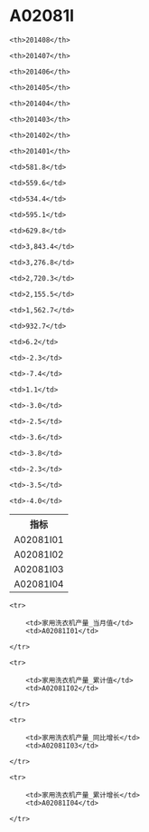 A02081I
======


<table>

<tr>
    <th>指标</th>
    
    <th>201408</th>
    
    <th>201407</th>
    
    <th>201406</th>
    
    <th>201405</th>
    
    <th>201404</th>
    
    <th>201403</th>
    
    <th>201402</th>
    
    <th>201401</th>
    
</tr>


<tr>
    <td>A02081I01</td>
    
    <td>581.8</td>
    
    <td>559.6</td>
    
    <td>534.4</td>
    
    <td>595.1</td>
    
    <td>629.8</td>
    

</tr>

<tr>
    <td>A02081I02</td>
    
    <td>3,843.4</td>
    
    <td>3,276.8</td>
    
    <td>2,720.3</td>
    
    <td>2,155.5</td>
    
    <td>1,562.7</td>
    
    <td>932.7</td>
    

</tr>

<tr>
    <td>A02081I03</td>
    
    <td>6.2</td>
    
    <td>-2.3</td>
    
    <td>-7.4</td>
    
    <td>1.1</td>
    
    <td>-3.0</td>
    

</tr>

<tr>
    <td>A02081I04</td>
    
    <td>-2.5</td>
    
    <td>-3.6</td>
    
    <td>-3.8</td>
    
    <td>-2.3</td>
    
    <td>-3.5</td>
    
    <td>-4.0</td>
    

</tr>


</table>

<table>
    
    <tr>

        <td>家用洗衣机产量_当月值</td>
        <td>A02081I01</td>

    </tr>
    
    <tr>

        <td>家用洗衣机产量_累计值</td>
        <td>A02081I02</td>

    </tr>
    
    <tr>

        <td>家用洗衣机产量_同比增长</td>
        <td>A02081I03</td>

    </tr>
    
    <tr>

        <td>家用洗衣机产量_累计增长</td>
        <td>A02081I04</td>

    </tr>
    
</table>
